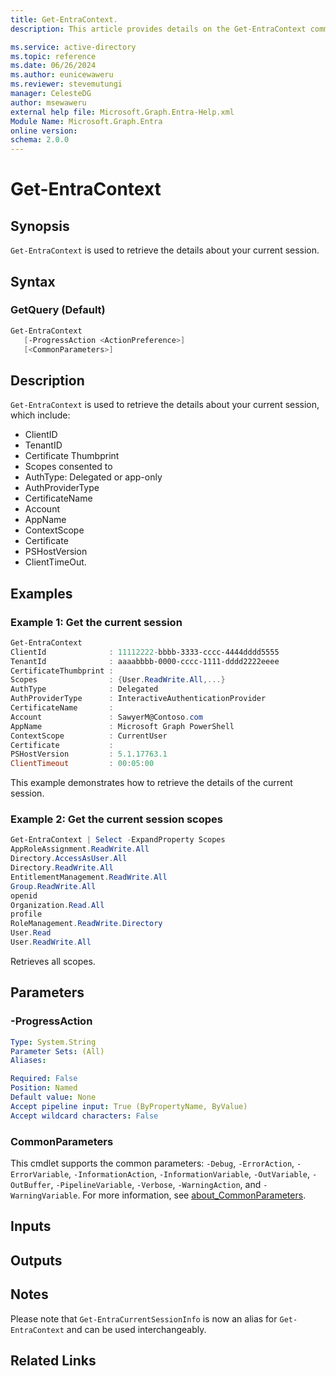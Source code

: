 ```yaml
---
title: Get-EntraContext.
description: This article provides details on the Get-EntraContext command.

ms.service: active-directory
ms.topic: reference
ms.date: 06/26/2024
ms.author: eunicewaweru
ms.reviewer: stevemutungi
manager: CelesteDG
author: msewaweru
external help file: Microsoft.Graph.Entra-Help.xml
Module Name: Microsoft.Graph.Entra
online version:
schema: 2.0.0
---
```


# Get-EntraContext

## Synopsis

`Get-EntraContext` is used to retrieve the details about your current session.

## Syntax

### GetQuery (Default)

```powershell
Get-EntraContext
   [-ProgressAction <ActionPreference>]
   [<CommonParameters>]
```

## Description

`Get-EntraContext` is used to retrieve the details about your current session, which include:  

- ClientID
- TenantID
- Certificate Thumbprint
- Scopes consented to
- AuthType: Delegated or app-only
- AuthProviderType
- CertificateName
- Account
- AppName
- ContextScope
- Certificate
- PSHostVersion
- ClientTimeOut.

## Examples

### Example 1: Get the current session

```powershell
Get-EntraContext
ClientId              : 11112222-bbbb-3333-cccc-4444dddd5555
TenantId              : aaaabbbb-0000-cccc-1111-dddd2222eeee
CertificateThumbprint :
Scopes                : {User.ReadWrite.All,...}
AuthType              : Delegated
AuthProviderType      : InteractiveAuthenticationProvider
CertificateName       :
Account               : SawyerM@Contoso.com
AppName               : Microsoft Graph PowerShell
ContextScope          : CurrentUser
Certificate           :
PSHostVersion         : 5.1.17763.1
ClientTimeout         : 00:05:00                                                                                   
```

This example demonstrates how to retrieve the details of the current session.

### Example 2: Get the current session scopes

```powershell
Get-EntraContext | Select -ExpandProperty Scopes
AppRoleAssignment.ReadWrite.All
Directory.AccessAsUser.All
Directory.ReadWrite.All
EntitlementManagement.ReadWrite.All
Group.ReadWrite.All
openid
Organization.Read.All
profile
RoleManagement.ReadWrite.Directory
User.Read
User.ReadWrite.All                                                                                     
```

Retrieves all scopes.

## Parameters

### -ProgressAction

```yaml
Type: System.String
Parameter Sets: (All)
Aliases:

Required: False
Position: Named
Default value: None
Accept pipeline input: True (ByPropertyName, ByValue)
Accept wildcard characters: False
```

### CommonParameters

This cmdlet supports the common parameters: `-Debug`, `-ErrorAction`, `-ErrorVariable`, `-InformationAction`, `-InformationVariable`, `-OutVariable`, `-OutBuffer`, `-PipelineVariable`, `-Verbose`, `-WarningAction`, and `-WarningVariable`. For more information, see [about_CommonParameters](https://go.microsoft.com/fwlink/?LinkID=113216).

## Inputs

## Outputs

## Notes

Please note that `Get-EntraCurrentSessionInfo` is now an alias for `Get-EntraContext` and can be used interchangeably.

## Related Links
